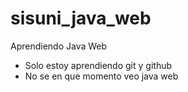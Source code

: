 # sisuni_java_web
Aprendiendo Java Web

- Solo estoy aprendiendo git y github
- No se en que momento veo java web
